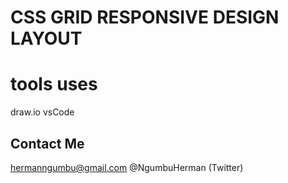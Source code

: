# CSS GRID RESPONSIVE DESIGN LAYOUT 

# tools uses

draw.io
vsCode 

## Contact Me

hermanngumbu@gmail.com 
@NgumbuHerman (Twitter)